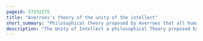 ```yaml
---
pageid: 57332275
title: "Averroes's theory of the unity of the intellect"
short_summary: "Philosophical theory proposed by Averroes that all humans share the same intellect"
description: "The Unity of Intellect a philosophical Theory proposed by the Medieval andalusian Philosopher Averroes asserted that all Humans Share the same Intellect. In his long Comment on Aristotle's on the Soul he expounds his Theory explaining how universal Knowledge is possible in the aristotelian Philosophy of Mind. Averroes's Theory was influenced by similar Ideas propounded by previous Thinkers like aristotle plotinus al-farabi Avicenna and Avem."
---
```

